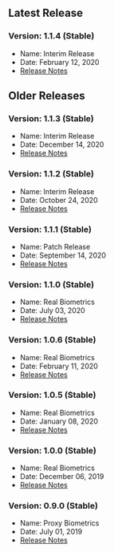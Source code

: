 ## Latest Release

### Version: 1.1.4 (Stable)
- Name: Interim Release
- Date: February 12, 2020
- [Release Notes](Release-Notes-1.1.4.md)

## Older Releases

### Version: 1.1.3 (Stable)
- Name: Interim Release
- Date: December 14, 2020
- [Release Notes](Release-Notes-1.1.3.md)

### Version: 1.1.2 (Stable)
- Name: Interim Release
- Date: October 24, 2020
- [Release Notes](Release-Notes-1.1.2.md)

### Version: 1.1.1 (Stable)
- Name: Patch Release
- Date: September 14, 2020
- [Release Notes](Release-Notes-1.1.1.md)

### Version: 1.1.0 (Stable)
- Name: Real Biometrics
- Date: July 03, 2020
- [Release Notes](Release-Notes-1.1.0.md)

### Version: 1.0.6 (Stable)
- Name: Real Biometrics
- Date: February 11, 2020
- [Release Notes](Release-Notes-1.0.6.md)

### Version: 1.0.5 (Stable)
- Name: Real Biometrics
- Date: January 08, 2020
- [Release Notes](Release-Notes-1.0.5.md)

### Version: 1.0.0 (Stable)
- Name: Real Biometrics
- Date: December 06, 2019
- [Release Notes](Release-Notes-1.0.0.md)

### Version: 0.9.0 (Stable)
- Name: Proxy Biometrics
- Date: July 01, 2019
- [Release Notes](Release-Notes-0.9.0.md)
